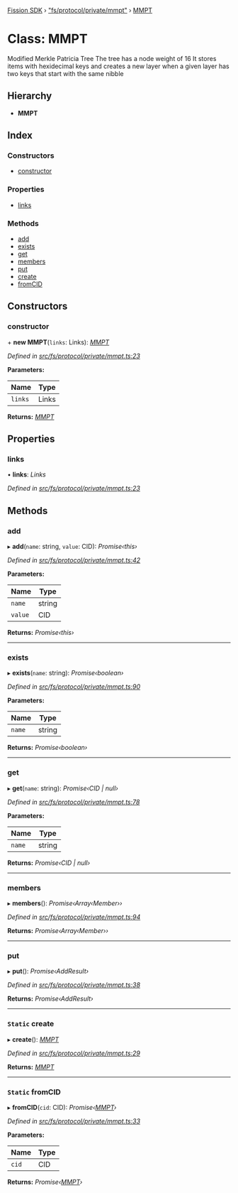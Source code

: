 [Fission SDK](../README.md) › ["fs/protocol/private/mmpt"](../modules/_fs_protocol_private_mmpt_.md) › [MMPT](_fs_protocol_private_mmpt_.mmpt.md)

# Class: MMPT

Modified Merkle Patricia Tree
The tree has a node weight of 16
It stores items with hexidecimal keys and creates a new layer when a given layer has two keys that start with the same nibble

## Hierarchy

* **MMPT**

## Index

### Constructors

* [constructor](_fs_protocol_private_mmpt_.mmpt.md#constructor)

### Properties

* [links](_fs_protocol_private_mmpt_.mmpt.md#links)

### Methods

* [add](_fs_protocol_private_mmpt_.mmpt.md#add)
* [exists](_fs_protocol_private_mmpt_.mmpt.md#exists)
* [get](_fs_protocol_private_mmpt_.mmpt.md#get)
* [members](_fs_protocol_private_mmpt_.mmpt.md#members)
* [put](_fs_protocol_private_mmpt_.mmpt.md#put)
* [create](_fs_protocol_private_mmpt_.mmpt.md#static-create)
* [fromCID](_fs_protocol_private_mmpt_.mmpt.md#static-fromcid)

## Constructors

###  constructor

\+ **new MMPT**(`links`: Links): *[MMPT](_fs_protocol_private_mmpt_.mmpt.md)*

*Defined in [src/fs/protocol/private/mmpt.ts:23](https://github.com/fission-suite/webnative/blob/693f51f/src/fs/protocol/private/mmpt.ts#L23)*

**Parameters:**

Name | Type |
------ | ------ |
`links` | Links |

**Returns:** *[MMPT](_fs_protocol_private_mmpt_.mmpt.md)*

## Properties

###  links

• **links**: *Links*

*Defined in [src/fs/protocol/private/mmpt.ts:23](https://github.com/fission-suite/webnative/blob/693f51f/src/fs/protocol/private/mmpt.ts#L23)*

## Methods

###  add

▸ **add**(`name`: string, `value`: CID): *Promise‹this›*

*Defined in [src/fs/protocol/private/mmpt.ts:42](https://github.com/fission-suite/webnative/blob/693f51f/src/fs/protocol/private/mmpt.ts#L42)*

**Parameters:**

Name | Type |
------ | ------ |
`name` | string |
`value` | CID |

**Returns:** *Promise‹this›*

___

###  exists

▸ **exists**(`name`: string): *Promise‹boolean›*

*Defined in [src/fs/protocol/private/mmpt.ts:90](https://github.com/fission-suite/webnative/blob/693f51f/src/fs/protocol/private/mmpt.ts#L90)*

**Parameters:**

Name | Type |
------ | ------ |
`name` | string |

**Returns:** *Promise‹boolean›*

___

###  get

▸ **get**(`name`: string): *Promise‹CID | null›*

*Defined in [src/fs/protocol/private/mmpt.ts:78](https://github.com/fission-suite/webnative/blob/693f51f/src/fs/protocol/private/mmpt.ts#L78)*

**Parameters:**

Name | Type |
------ | ------ |
`name` | string |

**Returns:** *Promise‹CID | null›*

___

###  members

▸ **members**(): *Promise‹Array‹Member››*

*Defined in [src/fs/protocol/private/mmpt.ts:94](https://github.com/fission-suite/webnative/blob/693f51f/src/fs/protocol/private/mmpt.ts#L94)*

**Returns:** *Promise‹Array‹Member››*

___

###  put

▸ **put**(): *Promise‹AddResult›*

*Defined in [src/fs/protocol/private/mmpt.ts:38](https://github.com/fission-suite/webnative/blob/693f51f/src/fs/protocol/private/mmpt.ts#L38)*

**Returns:** *Promise‹AddResult›*

___

### `Static` create

▸ **create**(): *[MMPT](_fs_protocol_private_mmpt_.mmpt.md)*

*Defined in [src/fs/protocol/private/mmpt.ts:29](https://github.com/fission-suite/webnative/blob/693f51f/src/fs/protocol/private/mmpt.ts#L29)*

**Returns:** *[MMPT](_fs_protocol_private_mmpt_.mmpt.md)*

___

### `Static` fromCID

▸ **fromCID**(`cid`: CID): *Promise‹[MMPT](_fs_protocol_private_mmpt_.mmpt.md)›*

*Defined in [src/fs/protocol/private/mmpt.ts:33](https://github.com/fission-suite/webnative/blob/693f51f/src/fs/protocol/private/mmpt.ts#L33)*

**Parameters:**

Name | Type |
------ | ------ |
`cid` | CID |

**Returns:** *Promise‹[MMPT](_fs_protocol_private_mmpt_.mmpt.md)›*
